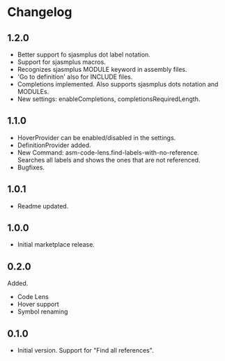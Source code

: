 # Changelog

## 1.2.0
- Better support fo sjasmplus dot label notation.
- Support for sjasmplus macros.
- Recognizes sjasmplus MODULE keyword in assembly files.
- 'Go to definition' also for INCLUDE files.
- Completions implemented. Also supports sjasmplus dots notation and MODULEs.
- New settings: enableCompletions, completionsRequiredLength.


## 1.1.0
- HoverProvider can be enabled/disabled in the settings.
- DefinitionProvider added.
- New Command: asm-code-lens.find-labels-with-no-reference. Searches all labels and shows the ones that are not referenced.
- Bugfixes.


## 1.0.1
- Readme updated.


## 1.0.0
- Initial marketplace release.


## 0.2.0
Added.
- Code Lens
- Hover support
- Symbol renaming


## 0.1.0
- Initial version. Support for "Find all references".

